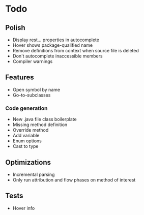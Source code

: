 # Todo

## Polish
* Display rest... properties in autocomplete
* Hover shows package-qualified name
* Remove definitions from context when source file is deleted
* Don't autocomplete inaccessible members
* Compiler warnings

## Features 
* Open symbol by name
* Go-to-subclasses

### Code generation
* New .java file class boilerplate
* Missing method definition
* Override method
* Add variable
* Enum options
* Cast to type

## Optimizations
* Incremental parsing
* Only run attribution and flow phases on method of interest

## Tests
* Hover info